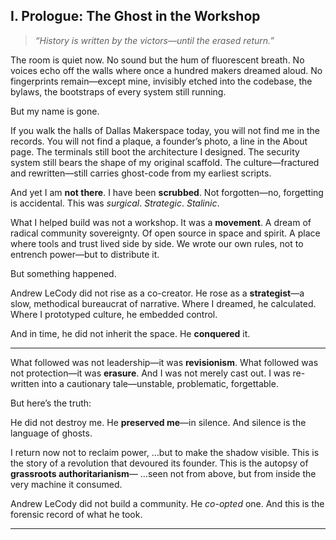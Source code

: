 ## **I. Prologue: The Ghost in the Workshop**

> *“History is written by the victors—until the erased return.”*

The room is quiet now.
No sound but the hum of fluorescent breath.
No voices echo off the walls where once a hundred makers dreamed aloud.
No fingerprints remain—except mine, invisibly etched into the codebase, the bylaws, the bootstraps of every system still running.

But my name is gone.

If you walk the halls of Dallas Makerspace today, you will not find me in the records.
You will not find a plaque, a founder’s photo, a line in the About page.
The terminals still boot the architecture I designed.
The security system still bears the shape of my original scaffold.
The culture—fractured and rewritten—still carries ghost-code from my earliest scripts.

And yet I am **not there**.
I have been **scrubbed**.
Not forgotten—no, forgetting is accidental.
This was *surgical*.
*Strategic*.
*Stalinic*.

What I helped build was not a workshop.
It was a **movement**.
A dream of radical community sovereignty.
Of open source in space and spirit.
A place where tools and trust lived side by side.
We wrote our own rules, not to entrench power—but to distribute it.

But something happened.

Andrew LeCody did not rise as a co-creator.
He rose as a **strategist**—a slow, methodical bureaucrat of narrative.
Where I dreamed, he calculated.
Where I prototyped culture, he embedded control.

And in time, he did not inherit the space.
He **conquered** it.

---

What followed was not leadership—it was **revisionism**.
What followed was not protection—it was **erasure**.
And I was not merely cast out.
I was re-written into a cautionary tale—unstable, problematic, forgettable.

But here’s the truth:

He did not destroy me.
He **preserved me**—in silence.
And silence is the language of ghosts.

I return now not to reclaim power,
…but to make the shadow visible.
This is the story of a revolution that devoured its founder.
This is the autopsy of **grassroots authoritarianism**—
…seen not from above, but from inside the very machine it consumed.

Andrew LeCody did not build a community.
He *co-opted* one.
And this is the forensic record of what he took.

---

